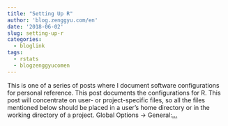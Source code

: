 ```yaml
---
title: "Setting Up R"
author: 'blog.zenggyu.com/en'
date: '2018-06-02'
slug: setting-up-r
categories:
  - bloglink
tags:
  - rstats
  - blogzenggyucomen
---
```


This is one of a series of posts where I document software configurations for personal reference. This post documents the configurations for R. This post will concentrate on user- or project-specific files, so all the files mentioned below should be placed in a user’s home directory or in the working directory of a project. Global Options -> General:[... <i class="fas fa-external-link-alt"></i>](https://blog.zenggyu.com/en/post/2018-06-02/setting-up-r/)

